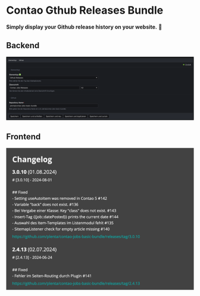 # Contao Gthub Releases Bundle 

**Simply display your Github release history on your website.** 🤖

## Backend

![Backend](docs/backend.png)

## Frontend

![Frontend](docs/frontend.png)